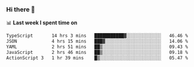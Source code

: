 ### Hi there 👋

<!--
**DBvc/DBvc** is a ✨ _special_ ✨ repository because its `README.md` (this file) appears on your GitHub profile.

Here are some ideas to get you started:

- 🔭 I’m currently working on ...
- 🌱 I’m currently learning ...
- 👯 I’m looking to collaborate on ...
- 🤔 I’m looking for help with ...
- 💬 Ask me about ...
- 📫 How to reach me: ...
- 😄 Pronouns: ...
- ⚡ Fun fact: ...
-->

📊 **Last week I spent time on**
<!--START_SECTION:waka-->

```txt
TypeScript       14 hrs 3 mins   ███████████▓░░░░░░░░░░░░░   46.46 %
JSON             4 hrs 15 mins   ███▓░░░░░░░░░░░░░░░░░░░░░   14.06 %
YAML             2 hrs 51 mins   ██▒░░░░░░░░░░░░░░░░░░░░░░   09.43 %
JavaScript       2 hrs 46 mins   ██▒░░░░░░░░░░░░░░░░░░░░░░   09.18 %
ActionScript 3   1 hr 39 mins    █▒░░░░░░░░░░░░░░░░░░░░░░░   05.47 %
```

<!--END_SECTION:waka-->
